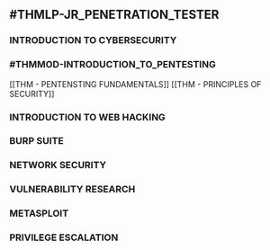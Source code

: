 ## #THMLP-JR_PENETRATION_TESTER

### INTRODUCTION TO CYBERSECURITY
### #THMMOD-INTRODUCTION_TO_PENTESTING 

[[THM - PENTENSTING FUNDAMENTALS]]
[[THM - PRINCIPLES OF SECURITY]]

### INTRODUCTION TO WEB HACKING
### BURP SUITE
### NETWORK SECURITY
### VULNERABILITY RESEARCH
### METASPLOIT
### PRIVILEGE ESCALATION